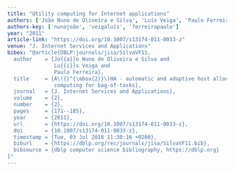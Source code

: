 ```yaml
---
title: "Utility computing for Internet applications"
authors: ['João Nuno de Oliveira e Silva', 'Luís Veiga', 'Paulo Ferreira 0001']
authors-key: ['nunojoão', 'veigaluís', 'ferreirapaulo']
year: "2011"
article-link: "https://doi.org/10.1007/s13174-011-0033-z"
venue: "J. Internet Services and Applications"
bibex: "@article{DBLP:journals/jisa/SilvaVF11,
  author    = {Jo{{a}}o Nuno de Oliveira e Silva and
               Lu{{i}}s Veiga and
               Paulo Ferreira},
  title     = {A\({}^{\mbox{2}}\)HA - automatic and adaptive host allocation in utility
               computing for bag-of-tasks},
  journal   = {J. Internet Services and Applications},
  volume    = {2},
  number    = {2},
  pages     = {171--185},
  year      = {2011},
  url       = {https://doi.org/10.1007/s13174-011-0033-z},
  doi       = {10.1007/s13174-011-0033-z},
  timestamp = {Tue, 03 Jul 2018 11:30:16 +0200},
  biburl    = {https://dblp.org/rec/journals/jisa/SilvaVF11.bib},
  bibsource = {dblp computer science bibliography, https://dblp.org}
}"
---
```

